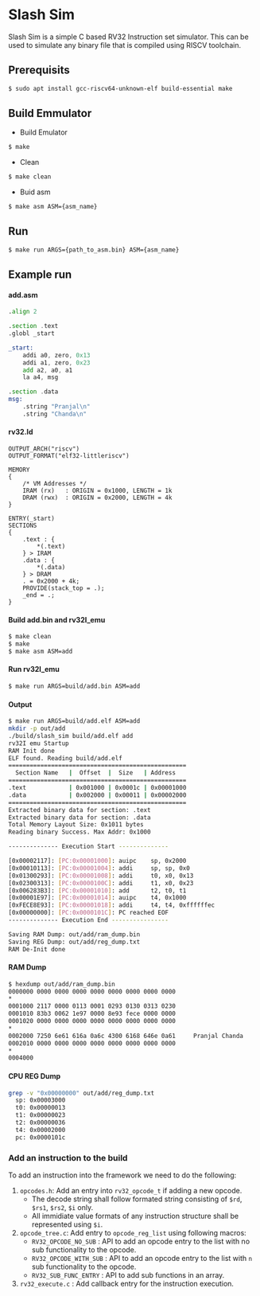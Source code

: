 # Slash Sim

Slash Sim is a simple C based RV32 Instruction set simulator. This can be used to simulate any binary file that is compiled using RISCV toolchain.

## Prerequisits
```sh
$ sudo apt install gcc-riscv64-unknown-elf build-essential make
```

## Build Emmulator
* Build Emulator
```sh
$ make
```
* Clean
```sh
$ make clean
```
* Buid asm
```sh
$ make asm ASM={asm_name}
```

## Run
```sh
$ make run ARGS={path_to_asm.bin} ASM={asm_name}
```

## Example run

#### add.asm
```asm
.align 2

.section .text
.globl _start

_start:
    addi a0, zero, 0x13
    addi a1, zero, 0x23
    add a2, a0, a1
    la a4, msg

.section .data
msg:
    .string "Pranjal\n"
    .string "Chanda\n"

```
#### rv32.ld
```ld
OUTPUT_ARCH("riscv")
OUTPUT_FORMAT("elf32-littleriscv")

MEMORY
{
	/* VM Addresses */
	IRAM (rx)	: ORIGIN = 0x1000, LENGTH = 1k
	DRAM (rwx)	: ORIGIN = 0x2000, LENGTH = 4k
}

ENTRY(_start)
SECTIONS
{
    .text : {
        *(.text)
    } > IRAM
    .data : {
        *(.data)
    } > DRAM
    . = 0x2000 + 4k;
    PROVIDE(stack_top = .);
    _end = .;
}

```
#### Build add.bin and rv32I_emu
```sh
$ make clean
$ make
$ make asm ASM=add
```
#### Run rv32I_emu
```sh
$ make run ARGS=build/add.bin ASM=add
```

#### Output
```sh
$ make run ARGS=build/add.elf ASM=add
mkdir -p out/add
./build/slash_sim build/add.elf add
rv32I emu Startup 
RAM Init done
ELF found. Reading build/add.elf
==================================================
  Section Name   |  Offset  |  Size   | Address 
==================================================
.text            | 0x001000 | 0x0001c | 0x00001000
.data            | 0x002000 | 0x00011 | 0x00002000
==================================================
Extracted binary data for section: .text
Extracted binary data for section: .data
Total Memory Layout Size: 0x1011 bytes
Reading binary Success. Max Addr: 0x1000

-------------- Execution Start --------------

[0x00002117]: [PC:0x00001000]: auipc    sp, 0x2000
[0x00010113]: [PC:0x00001004]: addi     sp, sp, 0x0
[0x01300293]: [PC:0x00001008]: addi     t0, x0, 0x13
[0x02300313]: [PC:0x0000100C]: addi     t1, x0, 0x23
[0x006283B3]: [PC:0x00001010]: add      t2, t0, t1
[0x00001E97]: [PC:0x00001014]: auipc    t4, 0x1000
[0xFECE8E93]: [PC:0x00001018]: addi     t4, t4, 0xffffffec
[0x00000000]: [PC:0x0000101C]: PC reached EOF
-------------- Execution End ----------------

Saving RAM Dump: out/add/ram_dump.bin
Saving REG Dump: out/add/reg_dump.txt
RAM De-Init done
```

#### RAM Dump
```sh
$ hexdump out/add/ram_dump.bin
0000000 0000 0000 0000 0000 0000 0000 0000 0000
*
0001000 2117 0000 0113 0001 0293 0130 0313 0230
0001010 83b3 0062 1e97 0000 8e93 fece 0000 0000
0001020 0000 0000 0000 0000 0000 0000 0000 0000
*
0002000 7250 6e61 616a 0a6c 4300 6168 646e 0a61     Pranjal Chanda
0002010 0000 0000 0000 0000 0000 0000 0000 0000
*
0004000
```

#### CPU REG Dump
```sh
grep -v "0x00000000" out/add/reg_dump.txt
  sp: 0x00003000
  t0: 0x00000013
  t1: 0x00000023
  t2: 0x00000036
  t4: 0x00002000
  pc: 0x0000101c

```

### Add an instruction to the build

To add an instruction into the framework we need to do the following:
1. `opcodes.h`: Add an entry into `rv32_opcode_t` if adding a new opcode.
    * The decode string shall follow formated string consisting of `$rd`, `$rs1`, `$rs2`, `$i` only.
    * All immidiate value formats of any instruction structure shall be represented using `$i`.
2. `opcode_tree.c`: Add entry to `opcode_reg_list` using following macros:
    * `RV32_OPCODE_NO_SUB`    : API to add an opcode entry to the list with no sub functionality to the opcode.
    * `RV32_OPCODE_WITH_SUB` : API to add an opcode entry to the list with `n` sub functionality to the opcode.
    * `RV32_SUB_FUNC_ENTRY` : API to add sub functions in an array.
3. `rv32_execute.c` : Add callback entry for the instruction execution.


